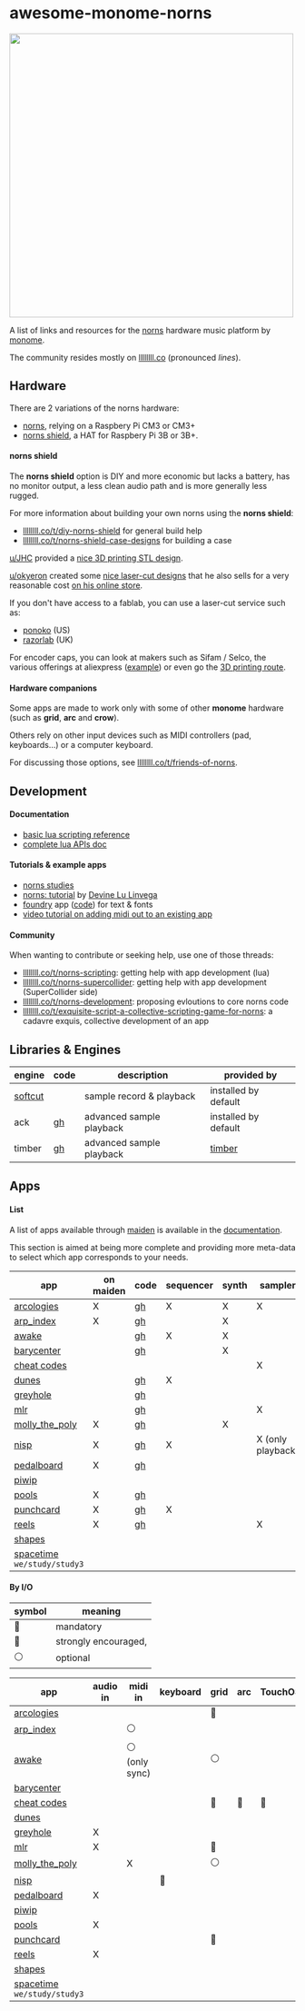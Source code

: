 # awesome-monome-norns


<img src="https://monome.org/images/norns-front-small.jpg" width="500">

A list of links and resources for the [norns](https://monome.org/docs/norns/) hardware music platform by [monome](https://monome.org/).

The community resides mostly on [llllllll.co](https://llllllll.co/) (pronounced _lines_).


## Hardware

There are 2 variations of the norns hardware:

 - [norns](https://market.monome.org/collections/primary/products/norns), relying on a Raspbery Pi CM3 or CM3+
 - [norns shield](https://market.monome.org/collections/primary/products/norns-shield-kit), a HAT for Raspbery Pi 3B or 3B+.


#### norns shield

The **norns shield** option is DIY and more economic but lacks a battery, has no monitor output, a less clean audio path and is more generally less rugged.

For more information about building your own norns using the **norns shield**:

 - [llllllll.co/t/diy-norns-shield](https://llllllll.co/t/diy-norns-shield/27638) for general build help
 - [llllllll.co/t/norns-shield-case-designs](https://llllllll.co/t/norns-shield-case-designs/30347) for building a case

[u/JHC](https://llllllll.co/u/JHC) provided a [nice 3D printing STL design](https://llllllll.co/t/norns-shield-case-designs/30347/224).

[u/okyeron](https://llllllll.co/u/okyeron) created some [nice laser-cut designs](https://llllllll.co/t/norns-shield-case-designs/30347/183) that he also sells for a very reasonable cost [on his online store](https://denki-oto.weebly.com/store/p39/norns-shield-case.html#/).

If you don't have access to a fablab, you can use a laser-cut service such as:

 - [ponoko](https://www.ponoko.com/) (US)
 - [razorlab](https://razorlab.online/) (UK)

For encoder caps, you can look at makers such as Sifam / Selco, the various offerings at aliexpress ([example](https://www.aliexpress.com/item/32781327404.html?spm=2114.13010708.0.0.3a994c4dQ4Aov1)) or even go the [3D printing route](https://llllllll.co/t/diy-norns-shield/27638/876).


#### Hardware companions

Some apps are made to work only with some of other **monome** hardware (such as **grid**, **arc** and **crow**).

Others rely on other input devices such as MIDI controllers (pad, keyboards...) or a computer keyboard.

For discussing those options, see [llllllll.co/t/friends-of-norns](https://llllllll.co/t/friends-of-norns-gear-accessories-etc/17150).



## Development

#### Documentation

 - [basic lua scripting reference](https://monome.org/docs/norns/script-reference/)
 - [complete lua APIs doc](https://monome.org/norns/)


#### Tutorials & example apps

 - [norns studies](https://monome.org/docs/norns/studies-landing/)
 - [norns: tutorial](https://llllllll.co/t/norns-tutorial/23241) by [Devine Lu Linvega](https://xxiivv.com/)
 - [foundry](https://llllllll.co/t/foundry) app ([code](https://github.com/csboling/foundry)) for text & fonts
 - [video tutorial on adding midi out to an existing app](https://llllllll.co/t/norns-walkthrough-hacking-a-script-to-add-midi-output/34969)


#### Community

When wanting to contribute or seeking help, use one of those threads:

 - [llllllll.co/t/norns-scripting](https://llllllll.co/t/norns-scripting/14120): getting help with app development (lua)
 - [llllllll.co/t/norns-supercollider](https://llllllll.co/t/norns-supercollider/22822): getting help with app development (SuperCollider side)
 - [llllllll.co/t/norns-development](https://llllllll.co/t/norns-development/14073): proposing evloutions to core norns code
 - [llllllll.co/t/exquisite-script-a-collective-scripting-game-for-norns](https://llllllll.co/t/exquisite-script-a-collective-scripting-game-for-norns/34989): a cadavre exquis, collective development of an app


## Libraries & Engines

| engine                                                   | code                                        | description              | provided by                           |
| --                                                       | ---                                         | ---                      | ---                                   |
| [softcut](https://llllllll.co/t/norns-2-0-softcut/20550) |                                             | sample record & playback | installed by default                  |
| ack                                                      | [gh](https://github.com/antonhornquist/ack) | advanced sample playback   | installed by default                  |
| timber                                                   | [gh](https://github.com/markwheeler/timber) | advanced sample playback | [timber](https://llllllll.co/t/21407) |


## Apps

#### List

A list of apps available through [maiden](https://monome.org/docs/norns/maiden/) is available in the [documentation](https://monome.org/docs/norns/app/).

This section is aimed at being more complete and providing more meta-data to select which app corresponds to your needs.


| app                                                                   | on maiden | code                                                | sequencer | synth | sampler           | audio effect | demo                                                                                         | doc                                                                          |
| ---                                                                   | ---       | ---                                                 | ---       | ---   | ---               | ---          | ---                                                                                          | ---                                                                          |
| [arcologies](https://llllllll.co/t/arcologies)                        | X         | [gh](https://github.com/tyleretters/arcologies)     | X         | X     | X                 |              | [gallery](https://tyleretters.github.io/arcologies-docs/gallery)                             | [online](https://tyleretters.github.io/arcologies-docs)                      |
| [arp_index](https://llllllll.co/t/the-arp-index)                      | X         | [gh](https://github.com/markwheeler/arp_index)      |           | X     |                   |              | [1](https://www.instagram.com/p/B140GeKB3ga/)                                                |                                                                              |
| [awake](https://llllllll.co/t/awake)                                  |           | [gh](https://github.com/tehn/awake)                 | X         | X     |                   |              |                                                                                              |                                                                              |
| [barycenter](https://llllllll.co/t/barycenter)                        |           | [gh](https://github.com/echophon/barycenter)        |           | X     |                   |              |                                                                                              |                                                                              |
| [cheat codes](https://llllllll.co/t/cheat-codes)                      |           |                                                     |           |       | X                 |              | [1](https://www.youtube.com/watch?v=gfM5MiYKvxc&t=132s)                                      | [pdf](https://llllllll.co/uploads/short-url/mkkpeOUJCreIwVIP0Jdf8rpfYDJ.pdf) |
| [dunes](https://llllllll.co/t/dunes)                                  |           | [gh](https://github.com/oliviercreurer/dunes)       | X         |       |                   |              | [1](https://llllllll.co/t/dunes/24790)                                                       |                                                                              |
| [greyhole](https://llllllll.co/t/greyhole)                            |           | [gh](https://github.com/justmat/greyhole)           |           |       |                   | X            | [1](https://vimeo.com/379334153)                                                             |                                                                              |
| [mlr](https://llllllll.co/t/mlr-norns)                                |           | [gh](https://github.com/tehn/mlr)                   |           |       | X                 |              | [1](https://vimeo.com/266741634)                                                             |                                                                              |
| [molly_the_poly](https://llllllll.co/t/molly-the-poly)                | X         | [gh](https://github.com/markwheeler/molly_the_poly) |           | X     |                   |              | [1](https://www.instagram.com/p/BoXJavpAE3R/)                                                |                                                                              |
| [nisp](https://llllllll.co/t/nisp)                                    | X         | [gh](https://github.com/itsyourbedtime/NISP)        | X         |       | X (only playback) |              | [1](https://www.instagram.com/p/B54rUM6hnWJ/), [2](https://www.instagram.com/p/B545yPRh5QA/) |                                                                              |
| [pedalboard](https://llllllll.co/t/31119)                             | X         | [gh](https://github.com/21echoes/pedalboard)        |           |       |                   | X            |                                                                                              |                                                                              |
| [piwip](https://llllllll.co/t/piwip)                                  |           |                                                     |           |       |                   | X            | [1](https://www.instagram.com/p/CFla2iJh9zC/)                                                |                                                                              |
| [pools](https://llllllll.co/t/pools)                                  | X         | [gh](https://github.com/justmat/pools)              |           |       |                   | X            | [1](https://vimeo.com/383786715)                                                             |                                                                              |
| [punchcard](https://llllllll.co/t/punchcard)                          | X         | [gh](https://github.com/neauoire/punchcard)         | X         |       |                   |              | [1](https://www.youtube.com/watch?v=QO7T6MYkqZo)                                             |                                                                              |
| [reels](https://llllllll.co/t/reels)                                  | X         | [gh](https://github.com/itsyourbedtime/reels)       |           |       | X                 | X            | [1](https://www.youtube.com/watch?v=SuF1uTTlyn4)                                             |                                                                              |
| [shapes](https://llllllll.co/t/shapes/36759)                          |           |                                                     |           |       |                   |              |                                                                                              |                                                                              |
| [spacetime](https://monome.org/docs/norns/study-3/) `we/study/study3` |           |                                                     |           |       |                   |              |                                                                                              |                                                                              |


#### By I/O

| symbol                 | meaning              |
| ---                    | ---                  |
| :red_circle:           | mandatory            |
| :large_orange_diamond: | strongly encouraged, |
| :white_circle:         | optional             |


| app                                                                   | audio in | midi in                    | keyboard     | grid                   | arc                    | TouchOSC               | audio out | midi out       | crow |
| ---                                                                   | ---      | ---                        | ---          | ---                    | ---                    | ---                    | ---       | ---            | ---  |
| [arcologies](https://llllllll.co/t/arcologies)                        |          |                            |              | :red_circle:           |                        |                        |           |                |      |
| [arp_index](https://llllllll.co/t/the-arp-index)                      |          | :white_circle:             |              |                        |                        |                        | X         | :white_circle: |      |
| [awake](https://llllllll.co/t/awake)                                  |          | :white_circle: (only sync) |              | :white_circle:         |                        |                        | X         |                |      |
| [barycenter](https://llllllll.co/t/barycenter)                        |          |                            |              |                        |                        |                        |           |                |      |
| [cheat codes](https://llllllll.co/t/cheat-codes)                      |          |                            |              | :large_orange_diamond: | :large_orange_diamond: | :large_orange_diamond: |           |                |      |
| [dunes](https://llllllll.co/t/dunes)                                  |          |                            |              |                        |                        |                        | X         |                |      |
| [greyhole](https://llllllll.co/t/greyhole)                            | X        |                            |              |                        |                        |                        | X         |                |      |
| [mlr](https://llllllll.co/t/mlr-norns)                                | X        |                            |              | :red_circle:           |                        |                        | X         |                |      |
| [molly_the_poly](https://llllllll.co/t/molly-the-poly)                |          | X                          |              | :white_circle:         |                        |                        | X         |                |      |
| [nisp](https://llllllll.co/t/nisp)                                    |          |                            | :red_circle: |                        |                        |                        | X         |                |      |
| [pedalboard](https://llllllll.co/t/31119)                             | X        |                            |              |                        |                        |                        | X         |                |      |
| [piwip](https://llllllll.co/t/piwip)                                  |          |                            |              |                        |                        |                        |           |                |      |
| [pools](https://llllllll.co/t/pools)                                  | X        |                            |              |                        |                        |                        | X         |                |      |
| [punchcard](https://llllllll.co/t/punchcard)                          |          |                            |              | :red_circle:           |                        |                        |           | X              |      |
| [reels](https://llllllll.co/t/reels)                                  | X        |                            |              |                        |                        |                        | X         |                |      |
| [shapes](https://llllllll.co/t/shapes/36759)                          |          |                            |              |                        |                        |                        |           |                |      |
| [spacetime](https://monome.org/docs/norns/study-3/) `we/study/study3` |          |                            |              |                        |                        |                        | X         |                |      |
